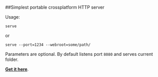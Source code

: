 ##Simplest portable crossplatform HTTP server

Usage:

    serve

or

    serve --port=1234 --webroot=some/path/

Parameters are optional.
By default listens port `8080` and serves current folder.

**[Get it here](https://github.com/jBugman/serve/releases)**.
